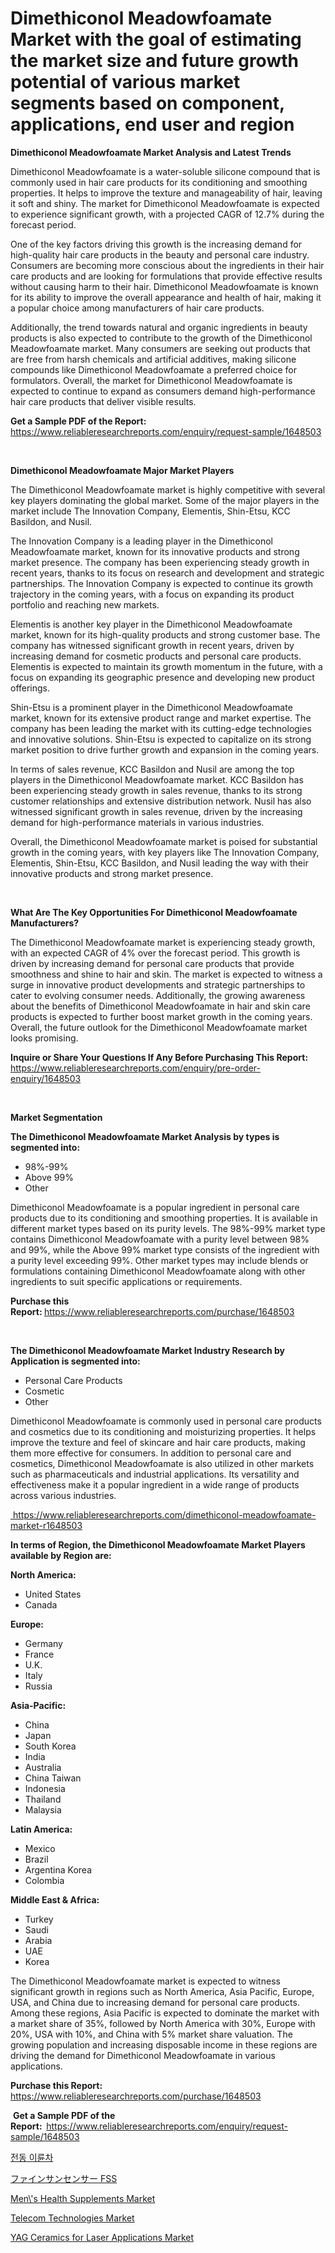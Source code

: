 <p><h1>Dimethiconol Meadowfoamate Market with the goal of estimating the market size and future growth potential of various market segments based on component, applications, end user and region</h1></p><p><strong>Dimethiconol Meadowfoamate Market Analysis and Latest Trends</strong></p>
<p><p>Dimethiconol Meadowfoamate is a water-soluble silicone compound that is commonly used in hair care products for its conditioning and smoothing properties. It helps to improve the texture and manageability of hair, leaving it soft and shiny. The market for Dimethiconol Meadowfoamate is expected to experience significant growth, with a projected CAGR of 12.7% during the forecast period.</p><p>One of the key factors driving this growth is the increasing demand for high-quality hair care products in the beauty and personal care industry. Consumers are becoming more conscious about the ingredients in their hair care products and are looking for formulations that provide effective results without causing harm to their hair. Dimethiconol Meadowfoamate is known for its ability to improve the overall appearance and health of hair, making it a popular choice among manufacturers of hair care products.</p><p>Additionally, the trend towards natural and organic ingredients in beauty products is also expected to contribute to the growth of the Dimethiconol Meadowfoamate market. Many consumers are seeking out products that are free from harsh chemicals and artificial additives, making silicone compounds like Dimethiconol Meadowfoamate a preferred choice for formulators. Overall, the market for Dimethiconol Meadowfoamate is expected to continue to expand as consumers demand high-performance hair care products that deliver visible results.</p></p>
<p><strong>Get a Sample PDF of the Report:&nbsp;</strong> <a href="https://www.reliableresearchreports.com/enquiry/request-sample/1648503">https://www.reliableresearchreports.com/enquiry/request-sample/1648503</a></p>
<p>&nbsp;</p>
<p><strong>Dimethiconol Meadowfoamate Major Market Players</strong></p>
<p><p>The Dimethiconol Meadowfoamate market is highly competitive with several key players dominating the global market. Some of the major players in the market include The Innovation Company, Elementis, Shin-Etsu, KCC Basildon, and Nusil.</p><p>The Innovation Company is a leading player in the Dimethiconol Meadowfoamate market, known for its innovative products and strong market presence. The company has been experiencing steady growth in recent years, thanks to its focus on research and development and strategic partnerships. The Innovation Company is expected to continue its growth trajectory in the coming years, with a focus on expanding its product portfolio and reaching new markets.</p><p>Elementis is another key player in the Dimethiconol Meadowfoamate market, known for its high-quality products and strong customer base. The company has witnessed significant growth in recent years, driven by increasing demand for cosmetic products and personal care products. Elementis is expected to maintain its growth momentum in the future, with a focus on expanding its geographic presence and developing new product offerings.</p><p>Shin-Etsu is a prominent player in the Dimethiconol Meadowfoamate market, known for its extensive product range and market expertise. The company has been leading the market with its cutting-edge technologies and innovative solutions. Shin-Etsu is expected to capitalize on its strong market position to drive further growth and expansion in the coming years.</p><p>In terms of sales revenue, KCC Basildon and Nusil are among the top players in the Dimethiconol Meadowfoamate market. KCC Basildon has been experiencing steady growth in sales revenue, thanks to its strong customer relationships and extensive distribution network. Nusil has also witnessed significant growth in sales revenue, driven by the increasing demand for high-performance materials in various industries.</p><p>Overall, the Dimethiconol Meadowfoamate market is poised for substantial growth in the coming years, with key players like The Innovation Company, Elementis, Shin-Etsu, KCC Basildon, and Nusil leading the way with their innovative products and strong market presence.</p></p>
<p>&nbsp;</p>
<p><strong>What Are The Key Opportunities For Dimethiconol Meadowfoamate Manufacturers?</strong></p>
<p><p>The Dimethiconol Meadowfoamate market is experiencing steady growth, with an expected CAGR of 4% over the forecast period. This growth is driven by increasing demand for personal care products that provide smoothness and shine to hair and skin. The market is expected to witness a surge in innovative product developments and strategic partnerships to cater to evolving consumer needs. Additionally, the growing awareness about the benefits of Dimethiconol Meadowfoamate in hair and skin care products is expected to further boost market growth in the coming years. Overall, the future outlook for the Dimethiconol Meadowfoamate market looks promising.</p></p>
<p><strong>Inquire or Share Your Questions If Any Before Purchasing This Report:</strong> <a href="https://www.reliableresearchreports.com/enquiry/pre-order-enquiry/1648503">https://www.reliableresearchreports.com/enquiry/pre-order-enquiry/1648503</a></p>
<p>&nbsp;</p>
<p><strong>Market Segmentation</strong></p>
<p><strong>The Dimethiconol Meadowfoamate Market Analysis by types is segmented into:</strong></p>
<p><ul><li>98%-99%</li><li>Above 99%</li><li>Other</li></ul></p>
<p><p>Dimethiconol Meadowfoamate is a popular ingredient in personal care products due to its conditioning and smoothing properties. It is available in different market types based on its purity levels. The 98%-99% market type contains Dimethiconol Meadowfoamate with a purity level between 98% and 99%, while the Above 99% market type consists of the ingredient with a purity level exceeding 99%. Other market types may include blends or formulations containing Dimethiconol Meadowfoamate along with other ingredients to suit specific applications or requirements.</p></p>
<p><strong>Purchase this Report:&nbsp;</strong><a href="https://www.reliableresearchreports.com/purchase/1648503">https://www.reliableresearchreports.com/purchase/1648503</a></p>
<p>&nbsp;</p>
<p><strong>The Dimethiconol Meadowfoamate Market Industry Research by Application is segmented into:</strong></p>
<p><ul><li>Personal Care Products</li><li>Cosmetic</li><li>Other</li></ul></p>
<p><p>Dimethiconol Meadowfoamate is commonly used in personal care products and cosmetics due to its conditioning and moisturizing properties. It helps improve the texture and feel of skincare and hair care products, making them more effective for consumers. In addition to personal care and cosmetics, Dimethiconol Meadowfoamate is also utilized in other markets such as pharmaceuticals and industrial applications. Its versatility and effectiveness make it a popular ingredient in a wide range of products across various industries.</p></p>
<p><a href="https://www.reliableresearchreports.com/dimethiconol-meadowfoamate-market-r1648503">&nbsp;https://www.reliableresearchreports.com/dimethiconol-meadowfoamate-market-r1648503</a></p>
<p><strong>In terms of Region, the Dimethiconol Meadowfoamate Market Players available by Region are:</strong></p>
<p>
    <p> <strong> North America: </strong>
        <ul>
            <li>United States</li>
            <li>Canada</li>
        </ul>
        </p> 
    <p> <strong> Europe: </strong>
        <ul>
            <li>Germany</li>
            <li>France</li>
            <li>U.K.</li>
            <li>Italy</li>
            <li>Russia</li>
        </ul>
        </p> 
    <p> <strong> Asia-Pacific: </strong>
        <ul>
            <li>China</li>
            <li>Japan</li>
            <li>South Korea</li>
            <li>India</li>
            <li>Australia</li>
            <li>China Taiwan</li>
            <li>Indonesia</li>
            <li>Thailand</li>
            <li>Malaysia</li>
        </ul>
        </p> 
    <p> <strong> Latin America: </strong>
        <ul>
            <li>Mexico</li>
            <li>Brazil</li>
            <li>Argentina Korea</li>
            <li>Colombia</li>
        </ul>
        </p> 
    <p> <strong> Middle East & Africa: </strong>
        <ul>
            <li>Turkey</li>
            <li>Saudi</li>
            <li>Arabia</li>
            <li>UAE</li>
            <li>Korea</li>
        </ul>
    </p>
    </p>
<p><p>The Dimethiconol Meadowfoamate market is expected to witness significant growth in regions such as North America, Asia Pacific, Europe, USA, and China due to increasing demand for personal care products. Among these regions, Asia Pacific is expected to dominate the market with a market share of 35%, followed by North America with 30%, Europe with 20%, USA with 10%, and China with 5% market share valuation. The growing population and increasing disposable income in these regions are driving the demand for Dimethiconol Meadowfoamate in various applications.</p></p>
<p><strong>Purchase this Report: </strong><a href="https://www.reliableresearchreports.com/purchase/1648503">https://www.reliableresearchreports.com/purchase/1648503</a></p>
<p>&nbsp;<strong>Get a Sample PDF of the Report:&nbsp;&nbsp;</strong><a href="https://www.reliableresearchreports.com/enquiry/request-sample/1648503">https://www.reliableresearchreports.com/enquiry/request-sample/1648503</a></p>
<p><strong></strong></p>
<p><p><a href="https://github.com/bvubpqd5241630/Market-Research-Report-List-3/blob/main/6647321128662.md">전동 이륜차</a></p><p><a href="https://github.com/DeonBoer2023/Market-Research-Report-List-2/blob/main/5279123122742.md">ファインサンセンサー FSS</a></p><p><a href="https://www.linkedin.com/pulse/global-mens-health-supplements-market-focus-application-end-use-nnfxc">Men\'s Health Supplements Market</a></p><p><a href="https://github.com/kathiaseamanalvaradovlprc2h/Market-Research-Report-List-3/blob/main/telecom-technologies-market.md">Telecom Technologies Market</a></p><p><a href="https://www.linkedin.com/pulse/insights-yag-ceramics-laser-applications-market-share-yh0jc">YAG Ceramics for Laser Applications Market</a></p></p>